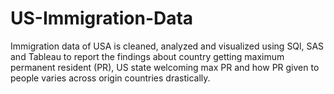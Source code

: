 # US-Immigration-Data
Immigration data of USA is cleaned, analyzed and visualized using SQl, SAS and Tableau to report the findings about country getting maximum permanent resident (PR), US state welcoming max PR and how PR given to people varies across origin countries drastically.
